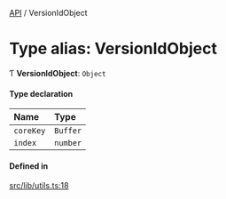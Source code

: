 [API](../README.md) / VersionIdObject

# Type alias: VersionIdObject

Ƭ **VersionIdObject**: `Object`

#### Type declaration

| Name | Type |
| :------ | :------ |
| `coreKey` | `Buffer` |
| `index` | `number` |

#### Defined in

[src/lib/utils.ts:18](https://github.com/digidem/mapeo-schema/blob/7850f8a/src/lib/utils.ts#L18)
